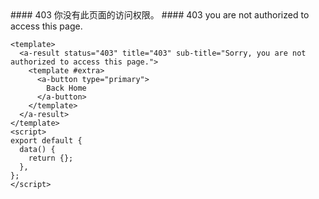 <cn>
#### 403
你没有此页面的访问权限。
</cn>

<us>
#### 403
you are not authorized to access this page.
</us>

```vue
<template>
  <a-result status="403" title="403" sub-title="Sorry, you are not authorized to access this page.">
    <template #extra>
      <a-button type="primary">
        Back Home
      </a-button>
    </template>
  </a-result>
</template>
<script>
export default {
  data() {
    return {};
  },
};
</script>
```
